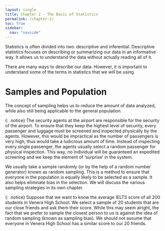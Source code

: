 ```yaml
---
layout: single
title: Chapter 2 - The Basic of Statistics
permalink: /chapter-2/
toc: True
sidebar:
  nav: "navside"
---
```


Statistics is often divided into two: descriptive and inferential. Descriptive statistics focuses on describing or summarizing our data in an informative way. It allows us to understand the data without actually reading all of it. 

There are many ways to describe our data. However, it is important to understand some of the terms in statistics that we will be using.

# Samples and Population
The concept of sampling helps us to reduce the amount of data analyzed, while also still being applicable to the general population.

{: .notice}
The security agents at the airport are responsible for the security of the airport. To ensure that they keep the highest level of security, every passenger and luggage must be screened and inspected physically by the agents. However, this would be impractical as the number of passengers is very high, thus would take a ludicrous amount of time. Instead of inspecting every single passenger, the agents usually select a random passenger for physical inspection. This way, no individual will be guaranteed an expedited screening and we keep the element of ‘surprise’ in the system.

We usually take a sample randomly (or by the help of a random number generator) known as random sampling. This is a method to ensure that everyone in the population is equally likely to be selected as a sample. It also helps eliminate bias in the selection. We will discuss the various sampling strategies in its own chapter.

{: .notice}
Suppose that we want to know the average IELTS score of all 200 students in Venera High School. We select a sample of 20 students that are our close friends and ask them their score. While this may seem alright, the fact that we prefer to sample the closest person to us is against the idea of random sampling (known as sampling bias). We should not assume that everyone in Venera High School has a similar score to our 20 friends. 
